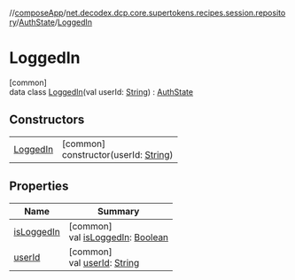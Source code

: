 //[composeApp](../../../../index.md)/[net.decodex.dcp.core.supertokens.recipes.session.repository](../../index.md)/[AuthState](../index.md)/[LoggedIn](index.md)

# LoggedIn

[common]\
data class [LoggedIn](index.md)(val userId: [String](https://kotlinlang.org/api/latest/jvm/stdlib/kotlin/-string/index.html)) : [AuthState](../index.md)

## Constructors

| | |
|---|---|
| [LoggedIn](-logged-in.md) | [common]<br>constructor(userId: [String](https://kotlinlang.org/api/latest/jvm/stdlib/kotlin/-string/index.html)) |

## Properties

| Name | Summary |
|---|---|
| [isLoggedIn](../is-logged-in.md) | [common]<br>val [isLoggedIn](../is-logged-in.md): [Boolean](https://kotlinlang.org/api/latest/jvm/stdlib/kotlin/-boolean/index.html) |
| [userId](user-id.md) | [common]<br>val [userId](user-id.md): [String](https://kotlinlang.org/api/latest/jvm/stdlib/kotlin/-string/index.html) |
